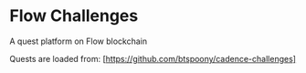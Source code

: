 # Flow Challenges

A quest platform on Flow blockchain

Quests are loaded from: [https://github.com/btspoony/cadence-challenges]
